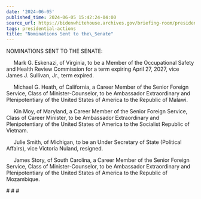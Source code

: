 ```yaml
---
date: '2024-06-05'
published_time: 2024-06-05 15:42:24-04:00
source_url: https://bidenwhitehouse.archives.gov/briefing-room/presidential-actions/2024/06/05/nominations-sent-to-the-senate-148/
tags: presidential-actions
title: "Nominations Sent to the\_Senate"
---
```

 
NOMINATIONS SENT TO THE SENATE:

     Mark G. Eskenazi, of Virginia, to be a Member of the Occupational
Safety and Health Review Commission for a term expiring April 27, 2027,
vice James J. Sullivan, Jr., term expired.

     Michael G. Heath, of California, a Career Member of the Senior
Foreign Service, Class of Minister-Counselor, to be Ambassador
Extraordinary and Plenipotentiary of the United States of America to the
Republic of Malawi.

     Kin Moy, of Maryland, a Career Member of the Senior Foreign
Service, Class of Career Minister, to be Ambassador Extraordinary and
Plenipotentiary of the United States of America to the Socialist
Republic of Vietnam.

     Julie Smith, of Michigan, to be an Under Secretary of State
(Political Affairs), vice Victoria Nuland, resigned.

     James Story, of South Carolina, a Career Member of the Senior
Foreign Service, Class of Minister-Counselor, to be Ambassador
Extraordinary and Plenipotentiary of the United States of America to the
Republic of Mozambique.

\# \# \#
